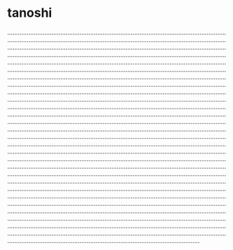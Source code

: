 # tanoshi
.............................................................................................................................................................................................................................................................................................................................................................................................................................................................................................................................................................................................................................................................................................................................................................................................................................................................................................................................................................................................................................................................................................................................................................................................................................................................................................................................................................................................................................................................................................................................................................................................................................................................................................................................................................................................................................................................................................................................................................................................................................................................................................................................................................................................................................................................................................................................................................................................................................................................................................................................................................................................................................................................................................................................................................................................................................................................................................................................................................................................................................................................................................................................................................................................................................................................................................................................................................................................................................................................................................................................................................................................................................................................................................................................